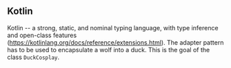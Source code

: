 
## Kotlin

Kotlin -- a strong, static, and nominal typing language, with type inference and open-class features (https://kotlinlang.org/docs/reference/extensions.html). The adapter pattern has to be used to encapsulate a wolf into a duck. This is the goal of the class `DuckCosplay`.